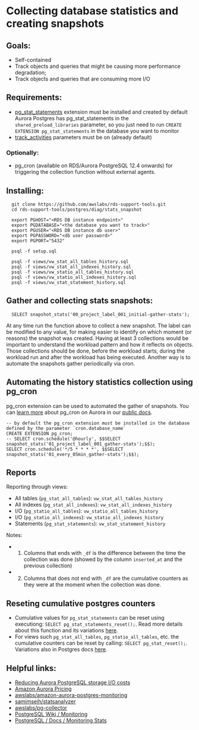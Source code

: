 

# Collecting database statistics and creating snapshots

## Goals: 
  * Self-contained
  * Track objects and queries that might be causing more performance degradation;
  * Track objects and queries that are consuming more I/O

## Requirements:
  * [pg_stat_statements](https://www.postgresql.org/docs/current/pgstatstatements.html) extension must be installed and created 
    by default Aurora Postgres has pg_stat_statements in the `shared_preload_libraries` parameter, so you just need to run `CREATE EXTENSION pg_stat_statements` in the database you want to monitor
  * [track_activities](https://www.postgresql.org/docs/current/runtime-config-statistics.html#GUC-TRACK-ACTIVITIES) parameters must be on (already default)

### Optionally:
  * pg_cron (available on RDS/Aurora PostgreSQL 12.4 onwards) for triggering the collection function without external agents. 
  <!-- https://www.postgresql.org/docs/current/runtime-config-statistics.html#GUC-TRACK-IO-TIMING not recommeded. It will repeatedly query the operating system for the current time, which may cause significant overhead on some platforms.  -->

## Installing:
```
  git clone https://github.com/awslabs/rds-support-tools.git
  cd rds-support-tools/postgres/diag/stats_snapshot
  
  export PGHOST="<RDS DB instance endpoint>"
  export PGDATABASE="<the database you want to track>"
  export PGUSER="<RDS DB instance db user>"
  export PGPASSWORD="<db user password>"
  export PGPORT="5432"
  
  psql -f setup.sql
  
  psql -f views/vw_stat_all_tables_history.sql
  psql -f views/vw_stat_all_indexes_history.sql
  psql -f views/vw_statio_all_tables_history.sql
  psql -f views/vw_statio_all_indexes_history.sql
  psql -f views/vw_stat_statement_history.sql
```

## Gather and collecting stats snapshots:
```
  SELECT snapshot_stats('00_project_label_001_initial-gather-stats');
```
At any time run the function above to collect a new snapshot. 
The label can be modified to any value, for making easier to identify on which moment (or reasons) the snapshot was created.
Having at least 3 collections would be important to understand the workload pattern and how it reflects on objects. Those collections should be done, 
before the workload starts, during the workload run and after the workload has being executed. Another way is to automate the snapshots gather periodically via cron.  


## Automating the history statistics collection using pg_cron

pg_cron extension can be used to automated the gather of snapshots. You can [learn more](https://docs.aws.amazon.com/AmazonRDS/latest/UserGuide/PostgreSQL_pg_cron.html) about pg_cron on Aurora in our [public docs](https://docs.aws.amazon.com/AmazonRDS/latest/UserGuide/PostgreSQL_pg_cron.html).
```
-- by default the pg_cron extension must be installed in the database defined by the parameter `cron.database_name`
CREATE EXTENSION pg_cron;
-- SELECT cron.schedule('@hourly', $$SELECT snapshot_stats('01_project_label_001_gather-stats');$$);
SELECT cron.schedule('*/5 * * * *', $$SELECT snapshot_stats('01_every_05min_gather-stats');$$);
```

## Reports

Reporting through views:
   * All tables (`pg_stat_all_tables`):  `vw_stat_all_tables_history`
   * All indexes (`pg_stat_all_indexes`):  `vw_stat_all_indexes_history`
   * I/O (`pg_statio_all_tables`): `vw_statio_all_tables_history`
   * I/O (`pg_statio_all_indexes`): `vw_statio_all_indexes_history`
   * Statements (`pg_stat_statements`): `vw_stat_statement_history`

   Notes:
   *  1. Columns that ends with `_df` is the difference between the time the collection was done (showed by the column `inserted_at` and the previous collection)
   *  2. Columns that does not end with `_df` are the cumulative counters as they were at the moment when the collection was done.


## Reseting cumulative postgres counters
    
  * Cumulative values for `pg_stat_statements` can be reset using executiong: `SELECT pg_stat_statements_reset();`. Read more details about this function and its variations [here](https://www.postgresql.org/docs/current/pgstatstatements.html#id-1.11.7.39.8.2.1.1.2).
  * For views such `pg_stat_all_tables`, `pg_statio_all_tables`, etc. the cumulative counters can be reset by calling: `SELECT pg_stat_reset();`. Variations also in Postgres docs [here](https://www.postgresql.org/docs/current/monitoring-stats.html#id-1.6.15.7.26.4.2.2.5.1.1.1).


## Helpful links:
  * [Reducing Aurora PostgreSQL storage I/O costs](https://aws.amazon.com/blogs/database/reducing-aurora-postgresql-storage-i-o-costs/)
  * [Amazon Aurora Pricing](https://aws.amazon.com/rds/aurora/pricing/)
  * [awslabs/amazon-aurora-postgres-monitoring](https://github.com/awslabs/amazon-aurora-postgres-monitoring)
  * [samimseih/statsanalyzer](https://github.com/samimseih/statsanalyzer/)
  * [awslabs/pg-collector](https://github.com/awslabs/pg-collector)
  * [PostgreSQL Wiki / Monitoring](https://wiki.postgresql.org/wiki/Monitoring)
  * [PostgreSQL / Docs / Monitoring Stats](https://www.postgresql.org/docs/current/monitoring-stats.html)

